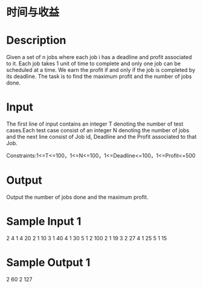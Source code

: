 # 时间与收益

# Description

Given a set of n jobs where each job i has a deadline and profit associated to it. Each job takes 1 unit of time to complete and only one job can be scheduled at a time. We earn the profit if and only if the job is completed by its deadline. The task is to find the maximum profit and the number of jobs done.

# Input

The first line of input contains an integer T denoting the number of test cases.Each test case consist of an integer N denoting the number of jobs and the next line consist of Job id, Deadline and the Profit associated to that Job.

Constraints:1<=T<=100，1<=N<=100，1<=Deadline<=100，1<=Profit<=500

# Output

Output the number of jobs done and the maximum profit.

# Sample Input 1

2
4
1 4 20 2 1 10 3 1 40 4 1 30
5
1 2 100 2 1 19 3 2 27 4 1 25 5 1 15

# Sample Output 1

2 60
2 127